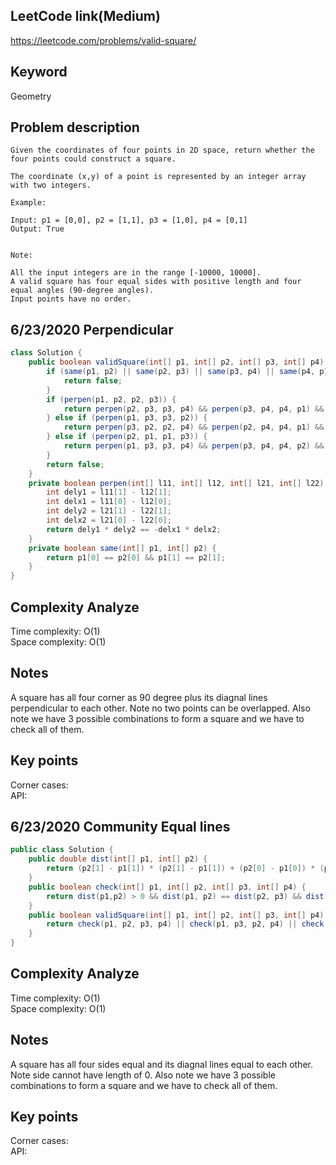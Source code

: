 ## LeetCode link(Medium)
https://leetcode.com/problems/valid-square/

## Keyword
Geometry

## Problem description
```
Given the coordinates of four points in 2D space, return whether the four points could construct a square.

The coordinate (x,y) of a point is represented by an integer array with two integers.

Example:

Input: p1 = [0,0], p2 = [1,1], p3 = [1,0], p4 = [0,1]
Output: True
 

Note:

All the input integers are in the range [-10000, 10000].
A valid square has four equal sides with positive length and four equal angles (90-degree angles).
Input points have no order.
```
## 6/23/2020 Perpendicular

```java
class Solution {
    public boolean validSquare(int[] p1, int[] p2, int[] p3, int[] p4) {
        if (same(p1, p2) || same(p2, p3) || same(p3, p4) || same(p4, p1)) {
            return false;
        }
        if (perpen(p1, p2, p2, p3)) {
            return perpen(p2, p3, p3, p4) && perpen(p3, p4, p4, p1) && perpen(p2, p4, p1, p3);
        } else if (perpen(p1, p3, p3, p2)) {
            return perpen(p3, p2, p2, p4) && perpen(p2, p4, p4, p1) && perpen(p3, p4, p1, p2);
        } else if (perpen(p2, p1, p1, p3)) {
            return perpen(p1, p3, p3, p4) && perpen(p3, p4, p4, p2) && perpen(p1, p4, p2, p3);
        }
        return false;
    }
    private boolean perpen(int[] l11, int[] l12, int[] l21, int[] l22) {
        int dely1 = l11[1] - l12[1];
        int delx1 = l11[0] - l12[0];
        int dely2 = l21[1] - l22[1];
        int delx2 = l21[0] - l22[0];
        return dely1 * dely2 == -delx1 * delx2;
    }
    private boolean same(int[] p1, int[] p2) {
        return p1[0] == p2[0] && p1[1] == p2[1];
    }
}
```

## Complexity Analyze
Time complexity: O(1)\
Space complexity: O(1)

## Notes
A square has all four corner as 90 degree plus its diagnal lines perpendicular to each other. Note no two points can be overlapped. Also note we have 3 possible combinations to form a square and we have to check all of them.


## Key points
Corner cases: \
API:

## 6/23/2020 Community Equal lines

```java
public class Solution {
    public double dist(int[] p1, int[] p2) {
        return (p2[1] - p1[1]) * (p2[1] - p1[1]) + (p2[0] - p1[0]) * (p2[0] - p1[0]);
    }
    public boolean check(int[] p1, int[] p2, int[] p3, int[] p4) {
        return dist(p1,p2) > 0 && dist(p1, p2) == dist(p2, p3) && dist(p2, p3) == dist(p3, p4) && dist(p3, p4) == dist(p4, p1) && dist(p1, p3) == dist(p2, p4);
    }
    public boolean validSquare(int[] p1, int[] p2, int[] p3, int[] p4) {
        return check(p1, p2, p3, p4) || check(p1, p3, p2, p4) || check(p1, p2, p4, p3);
    }
}
```

## Complexity Analyze
Time complexity: O(1)\
Space complexity: O(1)

## Notes
A square has all four sides equal and its diagnal lines equal to each other. Note side cannot have length of 0. Also note we have 3 possible combinations to form a square and we have to check all of them.

## Key points
Corner cases: \
API: